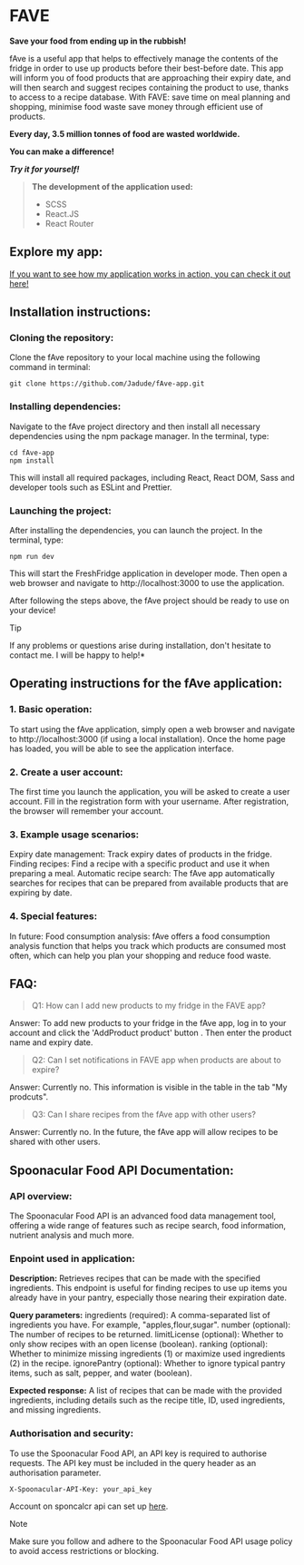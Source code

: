 # FAVE
 **Save your food from ending up in the rubbish!**

fAve is a useful app that helps to effectively manage the contents of the fridge in order to use up products before their best-before date. This app
will inform you of food products that are approaching their expiry date, and will then search and suggest recipes containing the product to use, thanks to access to a recipe database. With FAVE:
save time on meal planning and shopping, minimise food waste save money through efficient use of products.

**Every day, 3.5 million tonnes of food are wasted worldwide.** 

**You can make a difference!**

 ***Try it for yourself!***



> **The development of the application used:**
> * SCSS
> * React.JS
> * React Router

## Explore my app:

[If you want to see how my application works in action, you can check it out here!](https://main--thefaveapp.netlify.app/)


## Installation instructions:

### Cloning the repository:
Clone the fAve repository to your local machine using the following command in terminal:

```
git clone https://github.com/Jadude/fAve-app.git
```

### Installing dependencies:
Navigate to the fAve project directory and then install all necessary dependencies using the npm package manager. In the terminal, type:

```
cd fAve-app
npm install
```
This will install all required packages, including React, React DOM, Sass and developer tools such as ESLint and Prettier.


### Launching the project:
After installing the dependencies, you can launch the project. In the terminal, type:
```
npm run dev
```
This will start the FreshFridge application in developer mode. Then open a web browser and navigate to http://localhost:3000 to use the application.



After following the steps above, the fAve project should be ready to use on your device!

> [!TIP]
> If any problems or questions arise during installation, don't hesitate to contact me. I will be happy to help!*



## Operating instructions for the fAve application:

### 1. Basic operation:

To start using the fAve application, simply open a web browser and navigate to http://localhost:3000 (if using a local installation).
Once the home page has loaded, you will be able to see the application interface.

### 2. Create a user account:

The first time you launch the application, you will be asked to create a user account. Fill in the registration form with your username.
After registration, the browser will remember your account.

### 3. Example usage scenarios:

Expiry date management: Track expiry dates of products in the fridge. 
Finding recipes: Find a recipe with a specific product and use it when preparing a meal.
Automatic recipe search: The fAve app automatically searches for recipes that can be prepared from available products that are expiring by date.

### 4. Special features:

In future:
Food consumption analysis: fAve offers a food consumption analysis function that helps you track which products are consumed most often, which can help you plan your shopping and reduce food waste.



## FAQ:

> Q1: How can I add new products to my fridge in the FAVE app?

Answer: To add new products to your fridge in the fAve app, log in to your account and click the 'AddProduct product' button . Then enter the product name and expiry date. 

> Q2: Can I set notifications in FAVE app when products are about to expire?

Answer: Currently no. This information is visible in the table in the tab "My prodcuts".

> Q3: Can I share recipes from the fAve app with other users?

Answer: Currently no.  In the future, the fAve app will allow recipes to be shared with other users.



## Spoonacular Food API Documentation:

### API overview:
The Spoonacular Food API is an advanced food data management tool, offering a wide range of features such as recipe search, food information, nutrient analysis and much more.

### Enpoint used in application:


**Description:**
Retrieves recipes that can be made with the specified ingredients. This endpoint is useful for finding recipes to use up items you already have in your pantry, especially those nearing their expiration date.

**Query parameters:**
ingredients (required): A comma-separated list of ingredients you have. For example, "apples,flour,sugar".
number (optional): The number of recipes to be returned.
limitLicense (optional): Whether to only show recipes with an open license (boolean).
ranking (optional): Whether to minimize missing ingredients (1) or maximize used ingredients (2) in the recipe.
ignorePantry (optional): Whether to ignore typical pantry items, such as salt, pepper, and water (boolean).

**Expected response:**
A list of recipes that can be made with the provided ingredients, including details such as the recipe title, ID, used ingredients, and missing ingredients.

 
### Authorisation and security:
To use the Spoonacular Food API, an API key is required to authorise requests. The API key must be included in the query header as an authorisation parameter.
```
X-Spoonacular-API-Key: your_api_key
```
Account on sponcalcr api can set up [here](https://spoonacular.com/food-api).

> [!NOTE]
> Make sure you follow and adhere to the Spoonacular Food API usage policy to avoid access restrictions or blocking.
